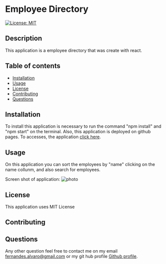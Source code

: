 # Employee Directory

  [![License: MIT](https://img.shields.io/badge/License-MIT-yellow.svg)](https://github.com/AlvaroFernandes/useDirectory/blob/master/LICENSE)

  ## Description
  
  This application is a employee directory that was create with react.

  ## Table of contents
  
  * [Installation](#installation)
  * [Usage](#usage)
  * [License](#license)
  * [Contributing](#contributing)
  * [Questions](#questions)
  

  ## Installation
  
 To install this application is necessary to run the command "npm install" and "npm start" on the terminal. Also, this application is deployed on github pages. To accesses, the application [click here](https://alvarofernandes.github.io/userDirectory/). 

  ## Usage

On this application you can sort the employees by "name" clicking on the name collunm, and also search for employees.

Screen shot of application:
![photo](./public/assets/img/photo.png)


  ## License

  This application uses MIT License

  ## Contributing



  ## Questions

  Any other question feel free to contact me on my email fernandes.alvaro@gmail.com or my git hub profile [Github profile](https://github.com/AlvaroFernandes).


